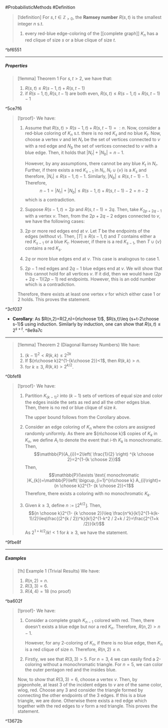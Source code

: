 #ProbabilisticMethods #Definition 

> [!definition]
> For $s,t\in \mathbb{Z}_{>0}$, the **Ramsey number** $R(s,t)$ is the smallest integer $n$ s.t. 
> 1. every red-blue edge-coloring of the [[complete graph]] $K_{n}$ has a red clique of size $s$ or a blue clique of size $t$.

^bf6551

---
##### Properties
> [!lemma] Theorem 1
> For $s,t>2$, we have that:
> 1. $R(s,t)\leq R(s-1,t)+R(s,t-1)$
> 2. if $R(s-1,t),R(s,t-1)$ are both even, $R(s,t)\leq R(s-1,t)+R(s,t-1)-1$

^5ce7f6

> [!proof]-
> We have:
> 1. Assume that $R(s,t)>R(s-1,t)+R(s,t-1)=:n$. Now, consider a red-blue coloring of $K_{n}$ s.t. there is no red $K_{s}$ and no blue $K_{t}$. Now, choose a vertex $v$ and let $N_{r}$ be the set of vertices connected to $v$ with a red edge and $N_{b}$ the set of vertices connected to $v$ with a blue edge. Then, it holds that $\left| N_{r} \right|+\left| N_{b} \right|=n-1$. 
>    
>    However, by any assumptions, there cannot be any blue $K_{t}$ in $N_{r}$. Further, if there exists a red $K_{s-1}$ in $N_{r}$, $N_{r}\cup \{ v \}$ is a $K_{s}$ and therefore, $\left| N_{r} \right|\leq R(s-1,t)-1$. Similarly, $\left| N_{b} \right|\leq R(s,t-1)-1$. Therefore, $$n-1=\left| N_{r} \right| +\left| N_{b} \right| \leq R(s-1,t)+R(s,t-1)-2=n-2$$which is a contradiction.
> 2. Suppose $R(s-1,t)=2p$ and $R(s,t-1)=2q$. Then, take $K_{2p+2q-1}$ with a vertex $v$. Then, from the $2p+2q-2$ edges connected to $v$, we have the following cases:
> 	1. $2p$ or more red edges end at $v$. Let $T$ be the endpoints of the edges (without $v$). Then, $\left| T \right|\geq R(s-1,t)$ and $T$ contains either a red $K_{s-1}$ or a blue $K_{t}$. However, if there is a red $K_{s-1}$, then $T\cup \{ v \}$ contains a red $K_{s}$. 
> 	2. $2q$ or more blue edges end at $v$. This case is analogous to case 1.
> 	3. $2p-1$ red edges and $2q-1$ blue edges end at $v$. We will show that this cannot hold for all vertices $v$. If it did, then we would have $(2p+2q-1)(2p-1)$ red endpoints. However, this is an odd number which is a contradiction. 
> 	   
> 	Therefore, there exists at least one vertex $v$ for which either case 1 or 2 holds. This proves the statement.

^3cf037

- **Corollary**: As $R(n,2)=R(2,n)={n\choose 1}$, $R(s,t)\leq {s+t-2\choose s-1}$ using induction. Similarly by induction, one can show that $R(s,t)\leq 2^{s+t}$. ^8e9a7c

---
> [!lemma] Theorem 2 (Diagonal Ramsey Numbers)
> We have:
> 1. $(k-1)^{2}< R(k,k)\leq 2^{2k}$
> 2. If ${n\choose k}2^{1-{k\choose 2}}<1$, then $R(k,k)>n$.
> 3. for $k\geq 3$, $R(k,k)> 2^{k / 2}$.

^0bfef8

> [!proof]-
> We have:
> 1. Partition $K_{(k-1)^{2}}$ into $(k-1)$ sets of vertices of equal size and color the edges inside the sets as red and all the other edges blue. Then, there is no red or blue clique of size $k$. 
>    
>    The upper bound follows from the Corollary above.
> 2. Consider an edge coloring of $K_{n}$ where the colors are assigned randomly uniformly. As there are ${n\choose k}$ copies of $K_{k}$ in $K_{n}$, we define $A_{i}$ to denote the event that $i$-th $K_{k}$ is monochromatic. Then, $$\mathbb{P}(A_{i})=2\left( \frac{1}{2} \right) ^{k \choose 2}=2^{1-{k \choose 2}}$$Then, $$\mathbb{P}(\exists \text{ monochromatic }K_{k})=\mathbb{P}\left( \bigcup_{i=1}^{n\choose k} A_{i}\right)={n \choose k}2^{1- {k \choose 2}}<1$$Therefore, there exists a coloring with no monochromatic $K_{k}$. 
> 3. Given $k\geq 3$, define $n:= \left\lfloor 2^{ k /2}\right\rfloor$. Then, $${n \choose k}2^{1- {k \choose 2}}\leq \frac{n^k}{k!}2^{1-k(k-1)/2}\leq\frac{(2^{k / 2})^k}{k!}2^{1-k^2 / 2+k / 2}=\frac{2^{1+k /2}}{k!}$$As $2^{1+k / 2} / k!<1$ for $k\geq 3$, we have the statement.

^9fbe8f

---
##### Examples
> [!h] Example 1 (Trivial Results)
> We have:
> 1. $R(n,2)=n$. 
> 2. $R(3,3)=6$.
> 3. $R(4,4)=18$ (no proof)

^ba602f

> [!proof]-
> We have:
> 1. Consider a complete graph $K_{n-1}$ colored with red. Then, there doesn't exists a blue edge but nor a red $K_{n}$. Therefore, $R(n,2)>n-1$.
>    
>     However, for any 2-coloring of $K_{n}$, if there is no blue edge, then $K_{n}$ is a red clique of size $n$. Therefore, $R(n,2)\leq n$. 
> 2. Firstly, we see that $R(3,3)>5$. For $n=3,4$ we can easily find a 2-coloring without a monochromatic triangle. For $n=5$, we can color the outer pentagon red and the insides blue. 
> 
> 	Now, to show that $R(3,3)=6$, choose a vertex $v$. Then, by pigeonhole, at least 3 of the incident edges to $v$ are of the same color, wlog, red. Choose any 3 and consider the triangle formed by connecting the other endpoints of the 3 edges. If this is a blue triangle, we are done. Otherwise there exists a red edge which together with the red edges to $v$ form a red triangle. This proves the statement.

^13672b

